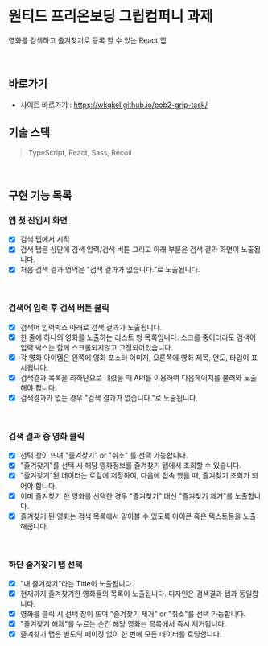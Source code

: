 # 원티드 프리온보딩 그립컴퍼니 과제

영화를 검색하고 즐겨찾기로 등록 할 수 있는 React 앱

<br>

## 바로가기
- 사이트 바로가기 : https://wkqkel.github.io/pob2-grip-task/

## 기술 스택

> TypeScript, React, Sass, Recoil

<br>

## 구현 기능 목록

### 앱 첫 진입시 화면

- [x] 검색 탭에서 시작
- [x] 검색 탭은 상단에 검색 입력/검색 버튼 그리고 아래 부분은 검색 결과 화면이 노출됩니다.
- [x] 처음 검색 결과 영역은 "검색 결과가 없습니다."로 노출됩니다.

<br>

### 검색어 입력 후 검색 버튼 클릭

- [x] 검색어 입력박스 아래로 검색 결과가 노출됩니다.
- [x] 한 줄에 하나의 영화를 노출하는 리스트 형 목록입니다. 스크롤 중이더라도 검색어 입력 박스는 함께 스크롤되지않고 고정되어있습니다.
- [x] 각 영화 아이템은 왼쪽에 영화 포스터 이미지, 오른쪽에 영화 제목, 연도, 타입이 표시됩니다.
- [x] 검색결과 목록을 최하단으로 내렸을 때 API를 이용하여 다음페이지를 불러와 노출해야 합니다.
- [x] 검색결과가 없는 경우 "검색 결과가 없습니다."로 노출됩니다.

<br>

### 검색 결과 중 영화 클릭

- [x] 선택 창이 뜨며 "즐겨찾기" or "취소" 를 선택 가능합니다.
- [x] "즐겨찾기"를 선택 시 해당 영화정보를 즐겨찾기 탭에서 조회할 수 있습니다.
- [x] "즐겨찾기"된 데이터는 로컬에 저장하여, 다음에 접속 했을 때, 즐겨찾기 조회가 되어야 합니다.
- [x] 이미 즐겨찾기 한 영화를 선택한 경우 "즐겨찾기" 대신 "즐겨찾기 제거"를 노출합니다.
- [x] 즐겨찾기 된 영화는 검색 목록에서 알아볼 수 있도록 아이콘 혹은 텍스트등을 노출해줍니다.

<br>

### 하단 즐겨찾기 탭 선택

- [x] "내 즐겨찾기"라는 Title이 노출됩니다.
- [x] 현재까지 즐겨찾기한 영화들의 목록이 노출됩니다. 디자인은 검색결과 탭과 동일합니다.
- [x] 영화를 클릭 시 선택 창이 뜨며 "즐겨찾기 제거" or "취소"를 선택 가능합니다.
- [x] "즐겨찾기 해제"를 누르는 순간 해당 영화는 목록에서 즉시 제거됩니다.
- [x] 즐겨찾기 탭은 별도의 페이징 없이 한 번에 모든 데이터를 로딩합니다.
